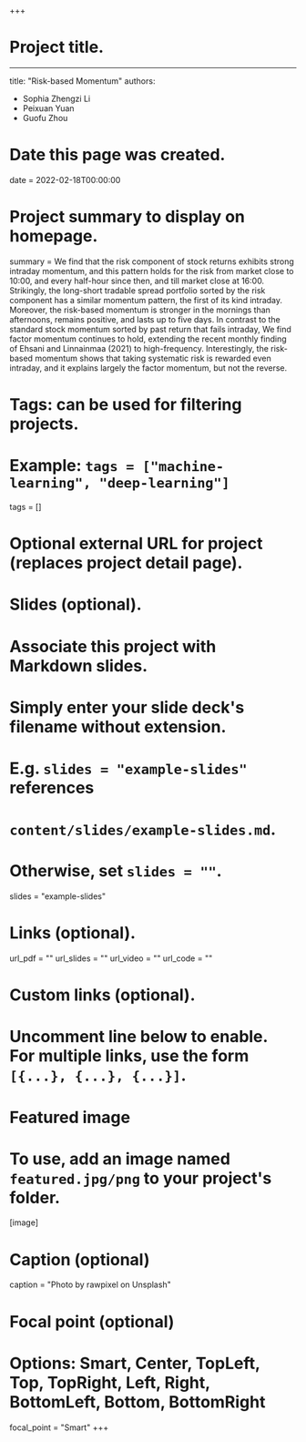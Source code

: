 +++
# Project title.
---
title: "Risk-based Momentum"
authors:
- Sophia Zhengzi Li
- Peixuan Yuan
- Guofu Zhou
# Date this page was created.
date = 2022-02-18T00:00:00

# Project summary to display on homepage.
summary = We find that the risk component of stock returns exhibits strong intraday momentum, and this pattern holds for the risk from market close to 10:00, and every half-hour since then, and till market close at 16:00. Strikingly, the long-short tradable spread portfolio sorted by the risk component has a similar momentum pattern, the first of its kind intraday. Moreover, the risk-based momentum is stronger in the mornings than afternoons, remains positive, and lasts up to five days. In contrast to the standard stock momentum sorted by past return that fails intraday, We find factor momentum continues to hold, extending the recent monthly finding of Ehsani and Linnainmaa (2021) to high-frequency. Interestingly, the risk-based momentum shows that taking systematic risk is rewarded even intraday, and it explains largely the factor momentum, but not the reverse.

# Tags: can be used for filtering projects.
# Example: `tags = ["machine-learning", "deep-learning"]`
tags = []

# Optional external URL for project (replaces project detail page).

# Slides (optional).
#   Associate this project with Markdown slides.
#   Simply enter your slide deck's filename without extension.
#   E.g. `slides = "example-slides"` references 
#   `content/slides/example-slides.md`.
#   Otherwise, set `slides = ""`.
slides = "example-slides"

# Links (optional).
url_pdf = ""
url_slides = ""
url_video = ""
url_code = ""

# Custom links (optional).
#   Uncomment line below to enable. For multiple links, use the form `[{...}, {...}, {...}]`.

# Featured image
# To use, add an image named `featured.jpg/png` to your project's folder. 
[image]
  # Caption (optional)
  caption = "Photo by rawpixel on Unsplash"
  
  # Focal point (optional)
  # Options: Smart, Center, TopLeft, Top, TopRight, Left, Right, BottomLeft, Bottom, BottomRight
  focal_point = "Smart"
+++
